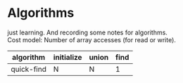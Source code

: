 # Algorithms
just learning. And recording some notes for algorithms.  
Cost model: Number of array accesses (for read or write).  

algorithm  | initialize | union | find |
--------- | --------| ---------| ---------|
quick-find  | N | N | 1 |
